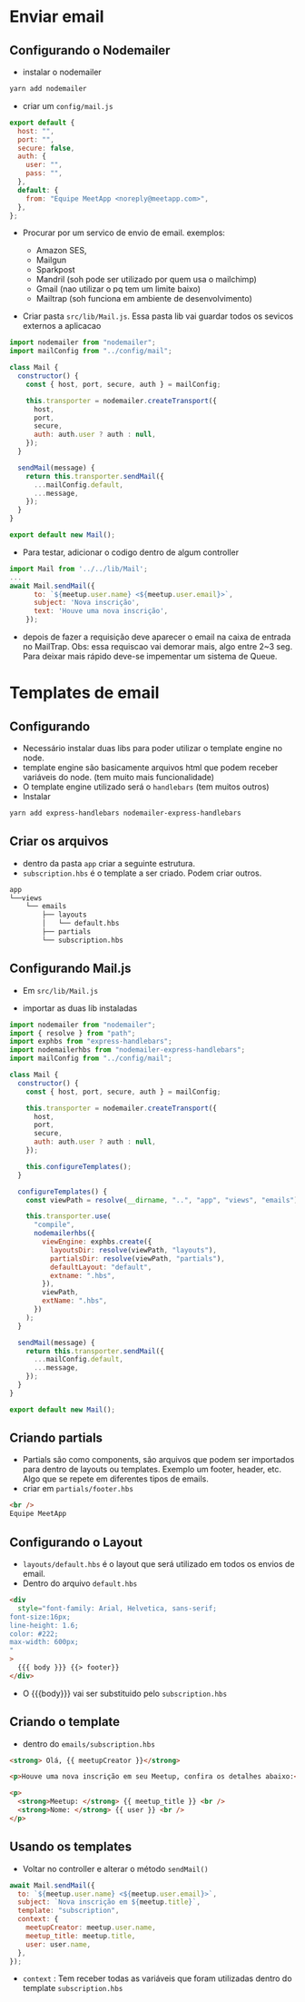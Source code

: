 # Enviar email

## Configurando o Nodemailer

- instalar o nodemailer

```bash
yarn add nodemailer
```

- criar um `config/mail.js`

```js
export default {
  host: "",
  port: "",
  secure: false,
  auth: {
    user: "",
    pass: "",
  },
  default: {
    from: "Equipe MeetApp <noreply@meetapp.com>",
  },
};
```

- Procurar por um servico de envio de email. exemplos:

  - Amazon SES,
  - Mailgun
  - Sparkpost
  - Mandril (soh pode ser utilizado por quem usa o mailchimp)
  - Gmail (nao utilizar o pq tem um limite baixo)
  - Mailtrap (soh funciona em ambiente de desenvolvimento)

- Criar pasta `src/lib/Mail.js`. Essa pasta lib vai guardar todos os sevicos externos a aplicacao

```js
import nodemailer from "nodemailer";
import mailConfig from "../config/mail";

class Mail {
  constructor() {
    const { host, port, secure, auth } = mailConfig;

    this.transporter = nodemailer.createTransport({
      host,
      port,
      secure,
      auth: auth.user ? auth : null,
    });
  }

  sendMail(message) {
    return this.transporter.sendMail({
      ...mailConfig.default,
      ...message,
    });
  }
}

export default new Mail();
```

- Para testar, adicionar o codigo dentro de algum controller

```js
import Mail from '../../lib/Mail';
...
await Mail.sendMail({
      to: `${meetup.user.name} <${meetup.user.email}>`,
      subject: 'Nova inscrição',
      text: 'Houve uma nova inscrição',
    });
```

- depois de fazer a requisição deve aparecer o email na caixa de entrada no MailTrap. Obs: essa requiscao vai demorar mais, algo entre 2~3 seg. Para deixar mais rápido deve-se impementar um sistema de Queue.

# Templates de email

## Configurando

- Necessário instalar duas libs para poder utilizar o template engine no node.
- template engine são basicamente arquivos html que podem receber variáveis do node. (tem muito mais funcionalidade)
- O template engine utilizado será o `handlebars` (tem muitos outros)
- Instalar

```bash
yarn add express-handlebars nodemailer-express-handlebars
```

## Criar os arquivos

- dentro da pasta `app` criar a seguinte estrutura.
- `subscription.hbs` é o template a ser criado. Podem criar outros.

```bash
app
└──views
    └── emails
        ├── layouts
        │   └── default.hbs
        ├── partials
        └── subscription.hbs
```

## Configurando Mail.js

- Em `src/lib/Mail.js`

- importar as duas lib instaladas

```js
import nodemailer from "nodemailer";
import { resolve } from "path";
import exphbs from "express-handlebars";
import nodemailerhbs from "nodemailer-express-handlebars";
import mailConfig from "../config/mail";

class Mail {
  constructor() {
    const { host, port, secure, auth } = mailConfig;

    this.transporter = nodemailer.createTransport({
      host,
      port,
      secure,
      auth: auth.user ? auth : null,
    });

    this.configureTemplates();
  }

  configureTemplates() {
    const viewPath = resolve(__dirname, "..", "app", "views", "emails");

    this.transporter.use(
      "compile",
      nodemailerhbs({
        viewEngine: exphbs.create({
          layoutsDir: resolve(viewPath, "layouts"),
          partialsDir: resolve(viewPath, "partials"),
          defaultLayout: "default",
          extname: ".hbs",
        }),
        viewPath,
        extName: ".hbs",
      })
    );
  }

  sendMail(message) {
    return this.transporter.sendMail({
      ...mailConfig.default,
      ...message,
    });
  }
}

export default new Mail();
```

## Criando partials

- Partials são como components, são arquivos que podem ser importados para dentro de layouts ou templates. Exemplo um footer, header, etc. Algo que se repete em diferentes tipos de emails.
- criar em `partials/footer.hbs`

```html
<br />
Equipe MeetApp
```

## Configurando o Layout

- `layouts/default.hbs` é o layout que será utilizado em todos os envios de email.
- Dentro do arquivo `default.hbs`

```html
<div
  style="font-family: Arial, Helvetica, sans-serif;
font-size:16px;
line-height: 1.6;
color: #222;
max-width: 600px;
"
>
  {{{ body }}} {{> footer}}
</div>
```

- O {{{body}}} vai ser substituido pelo `subscription.hbs`

## Criando o template

- dentro do `emails/subscription.hbs`

```html
<strong> Olá, {{ meetupCreator }}</strong>

<p>Houve uma nova inscrição em seu Meetup, confira os detalhes abaixo:</p>

<p>
  <strong>Meetup: </strong> {{ meetup_title }} <br />
  <strong>Nome: </strong> {{ user }} <br />
</p>
```

## Usando os templates

- Voltar no controller e alterar o método `sendMail()`

```js
await Mail.sendMail({
  to: `${meetup.user.name} <${meetup.user.email}>`,
  subject: `Nova inscrição em ${meetup.title}`,
  template: "subscription",
  context: {
    meetupCreator: meetup.user.name,
    meetup_title: meetup.title,
    user: user.name,
  },
});
```

- `context` : Tem receber todas as variáveis que foram utilizadas dentro do template `subscription.hbs`
